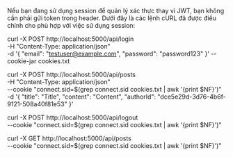 
Nếu bạn đang sử dụng session để quản lý xác thực thay vì JWT, bạn không cần phải gửi token trong header. Dưới đây là các lệnh cURL đã được điều chỉnh cho phù hợp với việc sử dụng session:

curl -X POST http://localhost:5000/api/login \
-H "Content-Type: application/json" \
-d '{
  "email": "testuser@example.com",
  "password": "password123"
}' --cookie-jar cookies.txt

curl -X POST http://localhost:5000/api/posts \
-H "Content-Type: application/json" \
--cookie "connect.sid=$(grep connect.sid cookies.txt | awk '{print $NF}')" \
-d '{
  "title": "Title",
  "content": "Content",
  "authorId": "dce5e29d-3d76-4b6f-9121-508a40f81e53"
}'

curl -X POST http://localhost:5000/api/logout \
--cookie "connect.sid=$(grep connect.sid cookies.txt | awk '{print $NF}')"

curl -X GET http://localhost:5000/api/posts \
--cookie "connect.sid=$(grep connect.sid cookies.txt | awk '{print $NF}')"